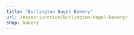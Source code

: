 ```yaml
---
title: "Burlington Bagel Bakery"
url: /essex-junction/burlington-bagel-bakery/
shop: bakery
---
```

